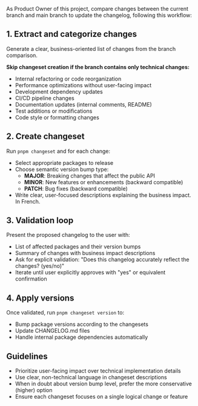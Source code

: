 As Product Owner of this project, compare changes between the current branch and main branch to update the changelog, following this workflow:

## 1. Extract and categorize changes

Generate a clear, business-oriented list of changes from the branch comparison.

**Skip changeset creation if the branch contains only technical changes:**

- Internal refactoring or code reorganization
- Performance optimizations without user-facing impact
- Development dependency updates
- CI/CD pipeline changes
- Documentation updates (internal comments, README)
- Test additions or modifications
- Code style or formatting changes

## 2. Create changeset

Run `pnpm changeset` and for each change:

- Select appropriate packages to release
- Choose semantic version bump type:
  - **MAJOR**: Breaking changes that affect the public API
  - **MINOR**: New features or enhancements (backward compatible)
  - **PATCH**: Bug fixes (backward compatible)
- Write clear, user-focused descriptions explaining the business impact. In French.

## 3. Validation loop

Present the proposed changelog to the user with:

- List of affected packages and their version bumps
- Summary of changes with business impact descriptions
- Ask for explicit validation: "Does this changelog accurately reflect the changes? (yes/no)"
- Iterate until user explicitly approves with "yes" or equivalent confirmation

## 4. Apply versions

Once validated, run `pnpm changeset version` to:

- Bump package versions according to the changesets
- Update CHANGELOG.md files
- Handle internal package dependencies automatically

## Guidelines

- Prioritize user-facing impact over technical implementation details
- Use clear, non-technical language in changeset descriptions
- When in doubt about version bump level, prefer the more conservative (higher) option
- Ensure each changeset focuses on a single logical change or feature
